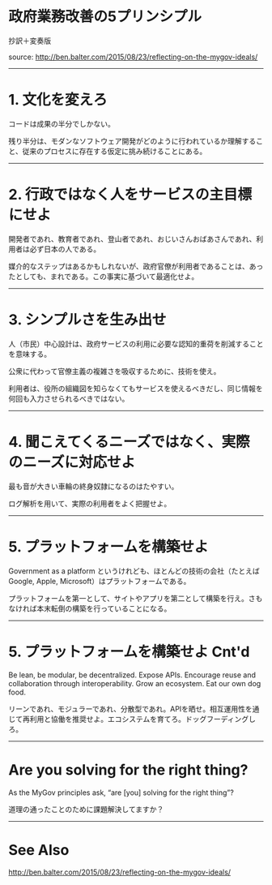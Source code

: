 # 政府業務改善の5プリンシプル
抄訳＋変奏版

source: http://ben.balter.com/2015/08/23/reflecting-on-the-mygov-ideals/

---

# 1. 文化を変えろ
コードは成果の半分でしかない。

残り半分は、モダンなソフトウェア開発がどのように行われているか理解すること、従来のプロセスに存在する仮定に挑み続けることにある。

---

# 2. 行政ではなく人をサービスの主目標にせよ
開発者であれ、教育者であれ、登山者であれ、おじいさんおばあさんであれ、利用者は必ず日本の人である。

媒介的なステップはあるかもしれないが、政府官僚が利用者であることは、あったとしても、まれである。この事実に基づいて最適化せよ。

---

# 3. シンプルさを生み出せ
人（市民）中心設計は、政府サービスの利用に必要な認知的重荷を削減することを意味する。

公衆に代わって官僚主義の複雑さを吸収するために、技術を使え。

利用者は、役所の組織図を知らなくてもサービスを使えるべきだし、同じ情報を何回も入力させられるべきではない。

---

# 4. 聞こえてくるニーズではなく、実際のニーズに対応せよ
最も音が大きい車輪の終身奴隷になるのはたやすい。

ログ解析を用いて、実際の利用者をよく把握せよ。

---

# 5. プラットフォームを構築せよ
Government as a platform というけれども、ほとんどの技術の会社（たとえば Google, Apple, Microsoft）はプラットフォームである。

プラットフォームを第一として、サイトやアプリを第二として構築を行え。さもなければ本末転倒の構築を行っていることになる。

---

# 5. プラットフォームを構築せよ Cnt'd
Be lean, be modular, be decentralized. Expose APIs. Encourage reuse and collaboration through interoperability. Grow an ecosystem. Eat our own dog food.

リーンであれ、モジュラーであれ、分散型であれ。APIを晒せ。相互運用性を通じて再利用と協働を推奨せよ。エコシステムを育てろ。ドッグフーディングしろ。

---

# Are you solving for the right thing?
As the MyGov principles ask, “are [you] solving for the right thing”?

道理の通ったことのために課題解決してますか？

---

# See Also
http://ben.balter.com/2015/08/23/reflecting-on-the-mygov-ideals/

